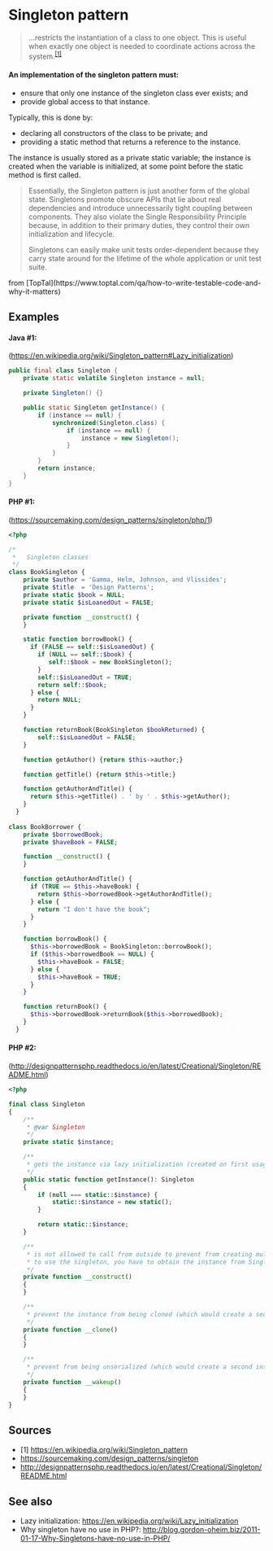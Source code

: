 # Singleton pattern
> ...restricts the instantiation of a class to one object. This is useful when exactly one object is needed to coordinate actions across the system.<sup>[[1]](#sources)</sup>

#### An implementation of the singleton pattern must:
- ensure that only one instance of the singleton class ever exists; and
- provide global access to that instance.

Typically, this is done by:
- declaring all constructors of the class to be private; and
- providing a static method that returns a reference to the instance.

The instance is usually stored as a private static variable; the instance is created when the variable is initialized, at some point before the static method is first called.

<blockquote>
  Essentially, the Singleton pattern is just another form of the global state. Singletons promote obscure APIs that lie about real dependencies and introduce unnecessarily tight coupling between components. They also violate the Single Responsibility Principle because, in addition to their primary duties, they control their own initialization and lifecycle.

  Singletons can easily make unit tests order-dependent because they carry state around for the lifetime of the whole application or unit test suite.
</blockquote>
from [TopTal](https://www.toptal.com/qa/how-to-write-testable-code-and-why-it-matters)

## Examples
#### Java #1:
(https://en.wikipedia.org/wiki/Singleton_pattern#Lazy_initialization)
```java
public final class Singleton {
    private static volatile Singleton instance = null;

    private Singleton() {}

    public static Singleton getInstance() {
        if (instance == null) {
            synchronized(Singleton.class) {
                if (instance == null) {
                    instance = new Singleton();
                }
            }
        }
        return instance;
    }
}
```
#### PHP #1:
(https://sourcemaking.com/design_patterns/singleton/php/1)
```php
<?php

/*
 *   Singleton classes
 */
class BookSingleton {
    private $author = 'Gamma, Helm, Johnson, and Vlissides';
    private $title  = 'Design Patterns';
    private static $book = NULL;
    private static $isLoanedOut = FALSE;

    private function __construct() {
    }

    static function borrowBook() {
      if (FALSE == self::$isLoanedOut) {
        if (NULL == self::$book) {
           self::$book = new BookSingleton();
        }
        self::$isLoanedOut = TRUE;
        return self::$book;
      } else {
        return NULL;
      }
    }

    function returnBook(BookSingleton $bookReturned) {
        self::$isLoanedOut = FALSE;
    }

    function getAuthor() {return $this->author;}

    function getTitle() {return $this->title;}

    function getAuthorAndTitle() {
      return $this->getTitle() . ' by ' . $this->getAuthor();
    }
  }
 
class BookBorrower {
    private $borrowedBook;
    private $haveBook = FALSE;

    function __construct() {
    }

    function getAuthorAndTitle() {
      if (TRUE == $this->haveBook) {
        return $this->borrowedBook->getAuthorAndTitle();
      } else {
        return "I don't have the book";
      }
    }

    function borrowBook() {
      $this->borrowedBook = BookSingleton::borrowBook();
      if ($this->borrowedBook == NULL) {
        $this->haveBook = FALSE;
      } else {
        $this->haveBook = TRUE;
      }
    }

    function returnBook() {
      $this->borrowedBook->returnBook($this->borrowedBook);
    }
  }
 ```
#### PHP #2:
(http://designpatternsphp.readthedocs.io/en/latest/Creational/Singleton/README.html)
```php
<?php

final class Singleton
{
    /**
     * @var Singleton
     */
    private static $instance;

    /**
     * gets the instance via lazy initialization (created on first usage)
     */
    public static function getInstance(): Singleton
    {
        if (null === static::$instance) {
            static::$instance = new static();
        }

        return static::$instance;
    }

    /**
     * is not allowed to call from outside to prevent from creating multiple instances,
     * to use the singleton, you have to obtain the instance from Singleton::getInstance() instead
     */
    private function __construct()
    {
    }

    /**
     * prevent the instance from being cloned (which would create a second instance of it)
     */
    private function __clone()
    {
    }

    /**
     * prevent from being unserialized (which would create a second instance of it)
     */
    private function __wakeup()
    {
    }
}
```

## Sources
- [1] https://en.wikipedia.org/wiki/Singleton_pattern  
- https://sourcemaking.com/design_patterns/singleton
- http://designpatternsphp.readthedocs.io/en/latest/Creational/Singleton/README.html

## See also
- Lazy initialization: https://en.wikipedia.org/wiki/Lazy_initialization
- Why singleton have no use in PHP?: http://blog.gordon-oheim.biz/2011-01-17-Why-Singletons-have-no-use-in-PHP/